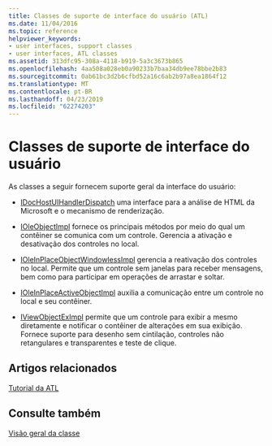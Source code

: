 ```yaml
---
title: Classes de suporte de interface do usuário (ATL)
ms.date: 11/04/2016
ms.topic: reference
helpviewer_keywords:
- user interfaces, support classes
- user interfaces, ATL classes
ms.assetid: 313dfc95-308a-4118-b919-5a3c3673b865
ms.openlocfilehash: 4aa508a028eb0a90233b7baa34db9ee78bbe2b83
ms.sourcegitcommit: 0ab61bc3d2b6cfbd52a16c6ab2b97a8ea1864f12
ms.translationtype: MT
ms.contentlocale: pt-BR
ms.lasthandoff: 04/23/2019
ms.locfileid: "62274203"
---
```

# <a name="ui-support-classes"></a>Classes de suporte de interface do usuário

As classes a seguir fornecem suporte geral da interface do usuário:

- [IDocHostUIHandlerDispatch](../atl/reference/idochostuihandlerdispatch-interface.md) uma interface para a análise de HTML da Microsoft e o mecanismo de renderização.

- [IOleObjectImpl](../atl/reference/ioleobjectimpl-class.md) fornece os principais métodos por meio do qual um contêiner se comunica com um controle. Gerencia a ativação e desativação dos controles no local.

- [IOleInPlaceObjectWindowlessImpl](../atl/reference/ioleinplaceobjectwindowlessimpl-class.md) gerencia a reativação dos controles no local. Permite que um controle sem janelas para receber mensagens, bem como para participar em operações de arrastar e soltar.

- [IOleInPlaceActiveObjectImpl](../atl/reference/ioleinplaceactiveobjectimpl-class.md) auxilia a comunicação entre um controle no local e seu contêiner.

- [IViewObjectExImpl](../atl/reference/iviewobjecteximpl-class.md) permite que um controle para exibir a mesmo diretamente e notificar o contêiner de alterações em sua exibição. Fornece suporte para desenho sem cintilação, controles não retangulares e transparentes e teste de clique.

## <a name="related-articles"></a>Artigos relacionados

[Tutorial da ATL](../atl/active-template-library-atl-tutorial.md)

## <a name="see-also"></a>Consulte também

[Visão geral da classe](../atl/atl-class-overview.md)
